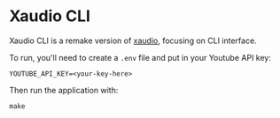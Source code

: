 # Xaudio CLI

Xaudio CLI is a remake version of [xaudio](https://github.com/huytd/xaudio), focusing on
CLI interface.

To run, you'll need to create a `.env` file and put in your Youtube API key:

```
YOUTUBE_API_KEY=<your-key-here>
```

Then run the application with:

```
make
```
